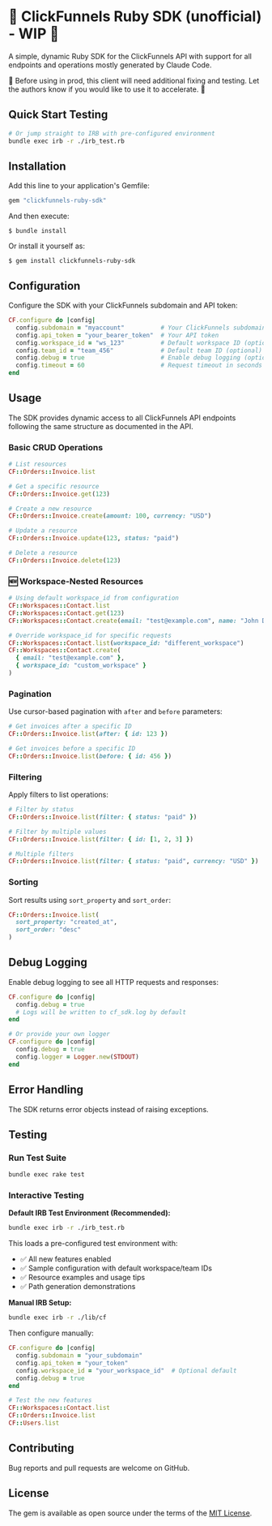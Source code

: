 # 🚧 ClickFunnels Ruby SDK (unofficial) - WIP 🚧

A simple, dynamic Ruby SDK for the ClickFunnels API with support for all endpoints and operations mostly generated by Claude Code.

🚧 Before using in prod, this client will need additional fixing and testing. Let the authors know if you would like to use it to accelerate. 🚧

## Quick Start Testing

```bash
# Or jump straight to IRB with pre-configured environment
bundle exec irb -r ./irb_test.rb
```

## Installation

Add this line to your application's Gemfile:

```ruby
gem "clickfunnels-ruby-sdk"
```

And then execute:

    $ bundle install

Or install it yourself as:

    $ gem install clickfunnels-ruby-sdk

## Configuration

Configure the SDK with your ClickFunnels subdomain and API token:

```ruby
CF.configure do |config|
  config.subdomain = "myaccount"          # Your ClickFunnels subdomain
  config.api_token = "your_bearer_token"  # Your API token
  config.workspace_id = "ws_123"          # Default workspace ID (optional)
  config.team_id = "team_456"             # Default team ID (optional)
  config.debug = true                     # Enable debug logging (optional)
  config.timeout = 60                     # Request timeout in seconds (optional)
end
```

## Usage

The SDK provides dynamic access to all ClickFunnels API endpoints following the same structure as documented in the API.

### Basic CRUD Operations

```ruby
# List resources
CF::Orders::Invoice.list

# Get a specific resource  
CF::Orders::Invoice.get(123)

# Create a new resource
CF::Orders::Invoice.create(amount: 100, currency: "USD")

# Update a resource
CF::Orders::Invoice.update(123, status: "paid")

# Delete a resource
CF::Orders::Invoice.delete(123)
```

### 🆕 Workspace-Nested Resources

```ruby
# Using default workspace_id from configuration
CF::Workspaces::Contact.list
CF::Workspaces::Contact.get(123)
CF::Workspaces::Contact.create(email: "test@example.com", name: "John Doe")

# Override workspace_id for specific requests
CF::Workspaces::Contact.list(workspace_id: "different_workspace")
CF::Workspaces::Contact.create(
  { email: "test@example.com" }, 
  { workspace_id: "custom_workspace" }
)
```

### Pagination

Use cursor-based pagination with `after` and `before` parameters:

```ruby
# Get invoices after a specific ID
CF::Orders::Invoice.list(after: { id: 123 })

# Get invoices before a specific ID
CF::Orders::Invoice.list(before: { id: 456 })
```

### Filtering

Apply filters to list operations:

```ruby
# Filter by status
CF::Orders::Invoice.list(filter: { status: "paid" })

# Filter by multiple values
CF::Orders::Invoice.list(filter: { id: [1, 2, 3] })

# Multiple filters
CF::Orders::Invoice.list(filter: { status: "paid", currency: "USD" })
```

### Sorting

Sort results using `sort_property` and `sort_order`:

```ruby
CF::Orders::Invoice.list(
  sort_property: "created_at",
  sort_order: "desc"
)
```

## Debug Logging

Enable debug logging to see all HTTP requests and responses:

```ruby
CF.configure do |config|
  config.debug = true
  # Logs will be written to cf_sdk.log by default
end

# Or provide your own logger
CF.configure do |config|
  config.debug = true
  config.logger = Logger.new(STDOUT)
end
```

## Error Handling

The SDK returns error objects instead of raising exceptions.

## Testing

### Run Test Suite
```bash
bundle exec rake test
```

### Interactive Testing

**Default IRB Test Environment (Recommended):**

```bash
bundle exec irb -r ./irb_test.rb
```

This loads a pre-configured test environment with:
- ✅ All new features enabled
- ✅ Sample configuration with default workspace/team IDs
- ✅ Resource examples and usage tips
- ✅ Path generation demonstrations

**Manual IRB Setup:**
```bash
bundle exec irb -r ./lib/cf
```

Then configure manually:
```ruby
CF.configure do |config|
  config.subdomain = "your_subdomain"
  config.api_token = "your_token"
  config.workspace_id = "your_workspace_id"  # Optional default
  config.debug = true
end

# Test the new features
CF::Workspaces::Contact.list
CF::Orders::Invoice.list  
CF::Users.list
```

## Contributing

Bug reports and pull requests are welcome on GitHub.

## License

The gem is available as open source under the terms of the [MIT License](https://opensource.org/licenses/MIT).